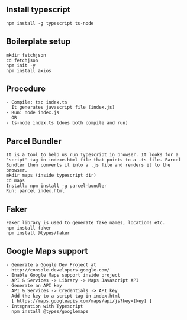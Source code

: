 ## Install typescript

    npm install -g typescript ts-node

## Boilerplate setup

    mkdir fetchjson
    cd fetchjson
    npm init -y
    npm install axios

## Procedure

    - Compile: tsc index.ts
      It generates javascript file (index.js)
    - Run: node index.js
      OR
    - ts-node index.ts (does both compile and run)

## Parcel Bundler

    It is a tool to help us run Typescript in browser. It looks for a 'script' tag in indexe.html file that points to a .ts file. Parcel Bundler then converts it into a .js file and renders it to the browser.
    mkdir maps (inside typescript dir)
    cd maps
    Install: npm install -g parcel-bundler
    Run: parcel index.html

## Faker

    Faker library is used to generate fake names, locations etc.
    npm install faker
    npm install @types/faker

## Google Maps support

    - Generate a Google Dev Project at
      http://console.developers.google.com/
    - Enable Google Maps support inside project
      API & Services -> Library -> Maps Javascript API
    - Generate an API key
      API & Services -> Credentials -> API key
      Add the key to a script tag in index.html
      [ https://maps.googleapis.com/maps/api/js?key={key} ]
    - Integration with Typescript
      npm install @types/googlemaps
